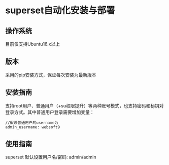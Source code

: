 # superset自动化安装与部署

## 操作系统
目前仅支持Ubuntu16.x以上

## 版本
采用的pip安装方式，保证每次安装为最新版本

## 安装指南
支持root用户、普通用户（+su权限提升）等两种账号模式，也支持密码和秘钥对登录方式。其中普通用户登录需要增加变量：

~~~
//假设普通用户的username为
admin_username: websoft9
~~~

## 使用指南
superset 默认设置用户名/密码: admin/admin
